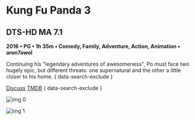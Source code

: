 # Kung Fu Panda 3

## DTS-HD MA 7.1

**2016 • PG • 1h 35m • Comedy, Family, Adventure, Action, Animation • aron7awol**

Continuing his "legendary adventures of awesomeness", Po must face two hugely epic, but different threats: one supernatural and the other a little closer to his home.
{ data-search-exclude }

[Discuss](https://www.avsforum.com/threads/bass-eq-for-filtered-movies.2995212/post-56747160)  [TMDB](140300)
{ data-search-exclude }

![img 0](https://fanart.tv/fanart/movies/140300/moviethumb/kung-fu-panda-3-56ed98ec91e37.jpg)

![img 1](https://i.imgur.com/AyWosuO.png)

